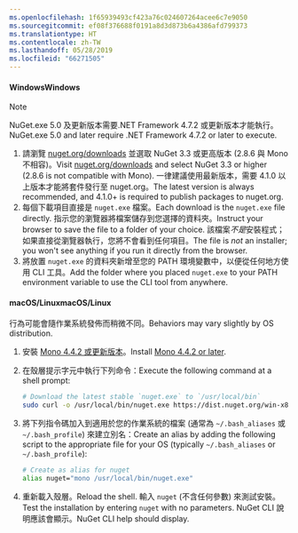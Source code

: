 ```yaml
---
ms.openlocfilehash: 1f65939493cf423a76c024607264acee6c7e9050
ms.sourcegitcommit: ef08f376688f0191a8d3d873b6a4386afd799373
ms.translationtype: HT
ms.contentlocale: zh-TW
ms.lasthandoff: 05/28/2019
ms.locfileid: "66271505"
---
```

#### <a name="windows"></a><span data-ttu-id="a3db7-101">Windows</span><span class="sxs-lookup"><span data-stu-id="a3db7-101">Windows</span></span>

> [!Note]
> <span data-ttu-id="a3db7-102">NuGet.exe 5.0 及更新版本需要.NET Framework 4.7.2 或更新版本才能執行。</span><span class="sxs-lookup"><span data-stu-id="a3db7-102">NuGet.exe 5.0 and later require .NET Framework 4.7.2 or later to execute.</span></span>

1. <span data-ttu-id="a3db7-103">請瀏覽 [nuget.org/downloads](https://nuget.org/downloads) 並選取 NuGet 3.3 或更高版本 (2.8.6 與 Mono 不相容)。</span><span class="sxs-lookup"><span data-stu-id="a3db7-103">Visit [nuget.org/downloads](https://nuget.org/downloads) and select NuGet 3.3 or higher (2.8.6 is not compatible with Mono).</span></span> <span data-ttu-id="a3db7-104">一律建議使用最新版本，需要 4.1.0 以上版本才能將套件發行至 nuget.org。</span><span class="sxs-lookup"><span data-stu-id="a3db7-104">The latest version is always recommended, and 4.1.0+ is required to publish packages to nuget.org.</span></span>
1. <span data-ttu-id="a3db7-105">每個下載項目直接是 `nuget.exe` 檔案。</span><span class="sxs-lookup"><span data-stu-id="a3db7-105">Each download is the `nuget.exe` file directly.</span></span> <span data-ttu-id="a3db7-106">指示您的瀏覽器將檔案儲存到您選擇的資料夾。</span><span class="sxs-lookup"><span data-stu-id="a3db7-106">Instruct your browser to save the file to a folder of your choice.</span></span> <span data-ttu-id="a3db7-107">該檔案*不是*安裝程式；如果直接從瀏覽器執行，您將不會看到任何項目。</span><span class="sxs-lookup"><span data-stu-id="a3db7-107">The file is *not* an installer; you won't see anything if you run it directly from the browser.</span></span>
1. <span data-ttu-id="a3db7-108">將放置 `nuget.exe` 的資料夾新增至您的 PATH 環境變數中，以便從任何地方使用 CLI 工具。</span><span class="sxs-lookup"><span data-stu-id="a3db7-108">Add the folder where you placed `nuget.exe` to your PATH environment variable to use the CLI tool from anywhere.</span></span>

#### <a name="macoslinux"></a><span data-ttu-id="a3db7-109">macOS/Linux</span><span class="sxs-lookup"><span data-stu-id="a3db7-109">macOS/Linux</span></span>

<span data-ttu-id="a3db7-110">行為可能會隨作業系統發佈而稍微不同。</span><span class="sxs-lookup"><span data-stu-id="a3db7-110">Behaviors may vary slightly by OS distribution.</span></span>

1. <span data-ttu-id="a3db7-111">安裝 [Mono 4.4.2 或更新版本](http://www.mono-project.com/docs/getting-started/install/)。</span><span class="sxs-lookup"><span data-stu-id="a3db7-111">Install [Mono 4.4.2 or later](http://www.mono-project.com/docs/getting-started/install/).</span></span>

1. <span data-ttu-id="a3db7-112">在殼層提示字元中執行下列命令：</span><span class="sxs-lookup"><span data-stu-id="a3db7-112">Execute the following command at a shell prompt:</span></span>

    ```bash
    # Download the latest stable `nuget.exe` to `/usr/local/bin`
    sudo curl -o /usr/local/bin/nuget.exe https://dist.nuget.org/win-x86-commandline/latest/nuget.exe
    ```

1. <span data-ttu-id="a3db7-113">將下列指令碼加入到適用於您的作業系統的檔案 (通常為 `~/.bash_aliases` 或 `~/.bash_profile`) 來建立別名：</span><span class="sxs-lookup"><span data-stu-id="a3db7-113">Create an alias by adding the following script to the appropriate file for your OS (typically `~/.bash_aliases` or `~/.bash_profile`):</span></span>

    ```bash
    # Create as alias for nuget
    alias nuget="mono /usr/local/bin/nuget.exe"
    ```

1. <span data-ttu-id="a3db7-114">重新載入殼層。</span><span class="sxs-lookup"><span data-stu-id="a3db7-114">Reload the shell.</span></span>  <span data-ttu-id="a3db7-115">輸入 `nuget` (不含任何參數) 來測試安裝。</span><span class="sxs-lookup"><span data-stu-id="a3db7-115">Test the installation by entering `nuget` with no parameters.</span></span> <span data-ttu-id="a3db7-116">NuGet CLI 說明應該會顯示。</span><span class="sxs-lookup"><span data-stu-id="a3db7-116">NuGet CLI help should display.</span></span>
